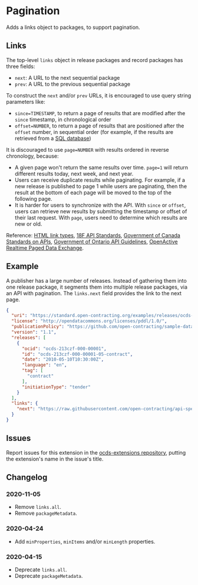 # Pagination

Adds a links object to packages, to support pagination.

## Links

The top-level `links` object in release packages and record packages has three fields:

- `next`: A URL to the next sequential package
- `prev`: A URL to the previous sequential package

To construct the `next` and/or `prev` URLs, it is encouraged to use query string parameters like:

- `since=TIMESTAMP`, to return a page of results that are modified after the `since` timestamp, in chronological order
- `offset=NUMBER`, to return a page of results that are positioned after the `offset` number, in sequential order (for example, if the results are retrieved from a [SQL database](https://www.postgresql.org/docs/current/queries-limit.html))

It is discouraged to use `page=NUMBER` with results ordered in reverse chronology, because:

- A given page won't return the same results over time. `page=1` will return different results today, next week, and next year.
- Users can receive duplicate results while paginating. For example, if a new release is published to page 1 while users are paginating, then the result at the bottom of each page will be moved to the top of the following page.
- It is harder for users to synchronize with the API. With `since` or `offset`, users can retrieve new results by submitting the timestamp or offset of their last request. With `page`, users need to determine which results are new or old.

Reference: [HTML link types](https://developer.mozilla.org/en-US/docs/Web/HTML/Link_types), [18F API Standards](https://github.com/18F/api-standards#pagination), [Government of Canada Standards on APIs](https://www.canada.ca/en/government/system/digital-government/modern-emerging-technologies/government-canada-standards-apis.html), [Government of Ontario API Guidelines](https://github.com/ongov/API-Guidelines/blob/develop/API-Guidelines.md#implement-pagination-and-data-segmentation), [OpenActive Realtime Paged Data Exchange](https://www.openactive.io/realtime-paged-data-exchange/#overall-approach).

## Example

A publisher has a large number of releases. Instead of gathering them into one release package, it segments them into multiple release packages, via an API with pagination. The `links.next` field provides the link to the next page.

```json
{
  "uri": "https://standard.open-contracting.org/examples/releases/ocds-213czf-000-00001-05-contract.json",
  "license": "http://opendatacommons.org/licenses/pddl/1.0/",
  "publicationPolicy": "https://github.com/open-contracting/sample-data/",
  "version": "1.1",
  "releases": [
    {
      "ocid": "ocds-213czf-000-00001",
      "id": "ocds-213czf-000-00001-05-contract",
      "date": "2010-05-10T10:30:00Z",
      "language": "en",
      "tag": [
        "contract"
      ],
      "initiationType": "tender"
    }
  ],
  "links": {
    "next": "https://raw.githubusercontent.com/open-contracting/api-specification/master/multiple-file-api-next/releases-2015.json"
  }
}
```

## Issues

Report issues for this extension in the [ocds-extensions repository](https://github.com/open-contracting/ocds-extensions/issues), putting the extension's name in the issue's title.

## Changelog

### 2020-11-05

- Remove `links.all`.
- Remove `packageMetadata`.

### 2020-04-24

- Add `minProperties`, `minItems` and/or `minLength` properties.

### 2020-04-15

- Deprecate `links.all`.
- Deprecate `packageMetadata`.
